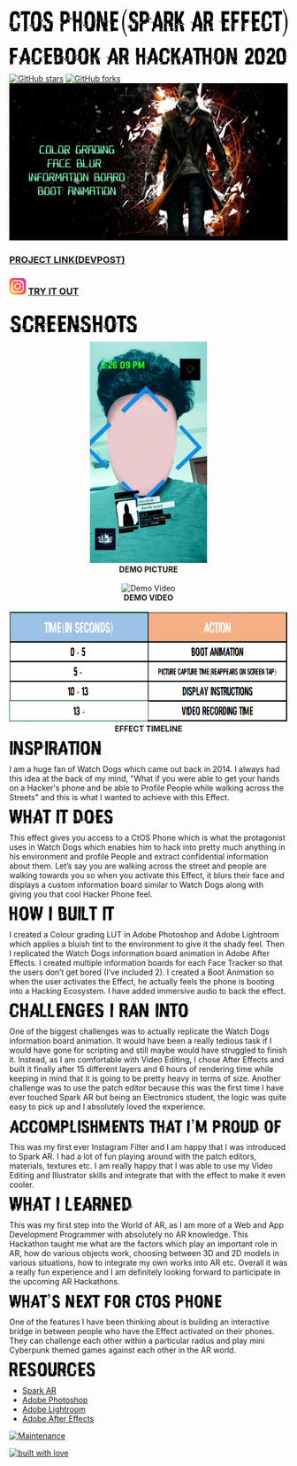 


<img src="https://github.com/L3thal-infosec/CtOS-Phone/blob/master/textures/READMETEXTS/title.png?raw=true" alt="Demo Picture" height="50" />
<br>
<br>
<img src="https://github.com/L3thal-infosec/CtOS-Phone/blob/master/textures/READMETEXTS/fbhackathon.png?raw=true" alt="Demo Picture" height="30" />

[![GitHub stars](https://img.shields.io/github/stars/L3thal-infosec/CtOS-Phone.svg?logo=github)]([https://github.com/L3thal-infosec/CtOS-Phone/stargazers](https://github.com/L3thal-infosec/CtOS-Phone/stargazers)) [![GitHub forks](https://img.shields.io/github/forks/L3thal-infosec/CtOS-Phone.svg?logo=github&color=teal)]([https://github.com/L3thal-infosec/CtOS-Phone/network/](https://github.com/L3thal-infosec/CtOS-Phone/network/))
[![Project Video](https://github.com/L3thal-infosec/CtOS-Phone/blob/master/textures/READMETEXTS/yttemplate.png)](https://www.youtube.com/watch?v=S1ZozMmvHzA)
<br>

### [PROJECT LINK(DEVPOST)](https://devpost.com/software/ctos-phone "Devpost")		
###  <img src="https://github.com/L3thal-infosec/CtOS-Phone/blob/master/textures/SCREENSHOTS/instalogo.png?raw=true" alt="Instagram" height="30" /> [TRY IT OUT](https://www.instagram.com/ar/710049529540678/?ch=NTI0ODZmNDk4MjliODE4YjNlYzYzZWEyZWUzN2RlZjI%3D "Instagram")
<br>

<img src="https://github.com/L3thal-infosec/CtOS-Phone/blob/master/textures/READMETEXTS/screenshots.png?raw=true" alt="Demo Picture" height="30" />
<br>
<p align="center">
  <img src="https://github.com/L3thal-infosec/CtOS-Phone/blob/master/textures/SCREENSHOTS/demopic.jpg?raw=true" alt="Demo Picture" height="400" />  
  <br>
 <b> DEMO PICTURE </b>
<br>
<br>
   <img src="https://github.com/L3thal-infosec/CtOS-Phone/blob/master/textures/SCREENSHOTS/instademogif.gif?raw=true" alt="Demo Video" height="400" />
 <br>
  <b> DEMO VIDEO </b>
  <br>
  <br>
	  <img src="https://github.com/L3thal-infosec/CtOS-Phone/blob/master/textures/READMETEXTS/table.png?raw=true" alt="Effect Timeline" height="200" />
	   <br>
  <b> EFFECT TIMELINE</b>
</p>


<img src="https://github.com/L3thal-infosec/CtOS-Phone/blob/master/textures/READMETEXTS/inspiration.png?raw=true" height="25" />

I am a huge fan of Watch Dogs which came out back in 2014. I always had this idea at the back of my mind, "What if you were able to get your hands on a Hacker's phone and be able to Profile People while walking across the Streets" and this is what I wanted to achieve with this Effect.

<img src="https://github.com/L3thal-infosec/CtOS-Phone/blob/master/textures/READMETEXTS/whatitdoes.png?raw=true" height="25" />

This effect gives you access to a CtOS Phone which is what the protagonist uses in Watch Dogs which enables him to hack into pretty much anything in his environment and profile People and extract confidential information about them. Let’s say you are walking across the street and people are walking towards you so when you activate this Effect, it blurs their face and displays a custom information board similar to Watch Dogs along with giving you that cool Hacker Phone feel.

<img src="https://github.com/L3thal-infosec/CtOS-Phone/blob/master/textures/READMETEXTS/howibuilti.png?raw=true" height="25" />

I created a Colour grading LUT in Adobe Photoshop and Adobe Lightroom which applies a bluish tint to the environment to give it the shady feel. Then I replicated the Watch Dogs information board animation in Adobe After Effects. I created multiple information boards for each Face Tracker so that the users don’t get bored (I’ve included 2). I created a Boot Animation so when the user activates the Effect, he actually feels the phone is booting into a Hacking Ecosystem. I have added immersive audio to back the effect.

<img src="https://github.com/L3thal-infosec/CtOS-Phone/blob/master/textures/READMETEXTS/challenges.png?raw=true" height="25" />

One of the biggest challenges was to actually replicate the Watch Dogs information board animation. It would have been a really tedious task if I would have gone for scripting and still maybe would have struggled to finish it. Instead, as I am comfortable with Video Editing, I chose After Effects and built it finally after 15 different layers and 6 hours of rendering time while keeping in mind that it is going to be pretty heavy in terms of size. Another challenge was to use the patch editor because this was the first time I have ever touched Spark AR but being an Electronics student, the logic was quite easy to pick up and I absolutely loved the experience.

<img src="https://github.com/L3thal-infosec/CtOS-Phone/blob/master/textures/READMETEXTS/accomplishments.png?raw=true" height="25" />

This was my first ever Instagram Filter and I am happy that I was introduced to Spark AR. I had a lot of fun playing around with the patch editors, materials, textures etc. I am really happy that I was able to use my Video Editing and Illustrator skills and integrate that with the effect to make it even cooler.

<img src="https://github.com/L3thal-infosec/CtOS-Phone/blob/master/textures/READMETEXTS/whatilearned.png?raw=true" alt="Demo Picture" height="25" />

This was my first step into the World of AR, as I am more of a Web and App Development Programmer with absolutely no AR knowledge. This Hackathon taught me what are the factors which play an important role in AR, how do various objects work, choosing between 3D and 2D models in various situations, how to integrate my own works into AR etc. Overall it was a really fun experience and I am definitely looking forward to participate in the upcoming AR Hackathons.

<img src="https://github.com/L3thal-infosec/CtOS-Phone/blob/master/textures/READMETEXTS/whatsnext.png?raw=true" height="25" />

One of the features I have been thinking about is building an interactive bridge in between people who have the Effect activated on their phones. They can challenge each other within a particular radius and play mini Cyberpunk themed games against each other in the AR world.

<img src="https://github.com/L3thal-infosec/CtOS-Phone/blob/master/textures/READMETEXTS/resources.png?raw=true" height="25" />

 - [Spark AR](https://sparkar.facebook.com/ar-studio/ "Spark AR")
 - [Adobe Photoshop](https://www.photoshop.com/en "Photoshop")
 - [Adobe Lightroom](https://www.adobe.com/in/products/photoshop-lightroom.html "Lightroom")
 - [Adobe After Effects](https://www.adobe.com/in/products/aftereffects.html "After Effects")



[![Maintenance](https://img.shields.io/maintenance/yes/2020?color=green&logo=github)](https://github.com/L3thal-infosec)



[![built with love](https://forthebadge.com/images/badges/built-with-love.svg)](https://github.com/L3thal-infosec)
